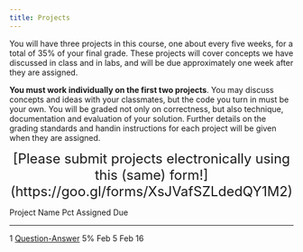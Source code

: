 ```yaml
---
title: Projects
---
```


You will have three projects in this course, one about every five weeks,
for a total of 35% of your final grade. These projects will cover
concepts we have discussed in class and in labs, and will be due
approximately one week after they are assigned.

**You must work individually on the first two projects**. You may
discuss concepts and ideas with your classmates, but the code you turn
in must be your own. You will be graded not only on correctness, but
also technique, documentation and evaluation of your solution. Further
details on the grading standards and handin instructions for each
project will be given when they are assigned.

<div style="text-align:center">
<font size="+2">
 [Please submit projects electronically using this (same) form!](https://goo.gl/forms/XsJVafSZLdedQY1M2)
</font>
</div>


Project   Name                                                                                                                    Pct Assigned   Due
--------- ---------------------------------------------------                                                                     --- ---------- --------------------
1         [Question-Answer](http://mgoadric.github.io/csci150/projects/project1_if.html)                                          5%  Feb 5      Feb 16

<!-- 2         [Word Games](http://mgoadric.github.io/csci150/projects/project2.html) [ [Sample project start](static/project2.py) ]   10% Mar 9      Mar 16 -->
<!-- 3         [Final Project](labs/final.html)                                                                                        20% Apr 11     Friday, May 5, 2pm -->
